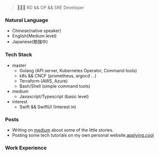 > 👨🏻‍💻 RD && OP && SRE Developer

### Natural Language

- Chinese(native speaker)
- English(Medium level)
- Japanese(勉強中)　

### Tech Stack

- master
  - Golang (API server, Kubernetes Operator, Command tools)
  - k8s && CNCF (prometheus, argocd ...)
  - Terraform (AWS, Azure)
  - Bash/Shell (simple command tools)
- medium
  - Javascript/Typescript (basic level)
- interest
  - Swift && SwiftUI (Interest in)

### Posts

- Writing on [medium](https://medium.com/@applying.cool) about some of the little stories.
- Posting some tech tutorials on my own personal website.[applying.cool](https://www.applying.cool)

### Work Experience


